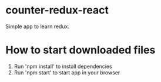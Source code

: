 # counter-redux-react

Simple app to learn redux.

# How to start downloaded files

1) Run 'npm install' to install dependencies
2) Run 'npm start' to start app in your browser
